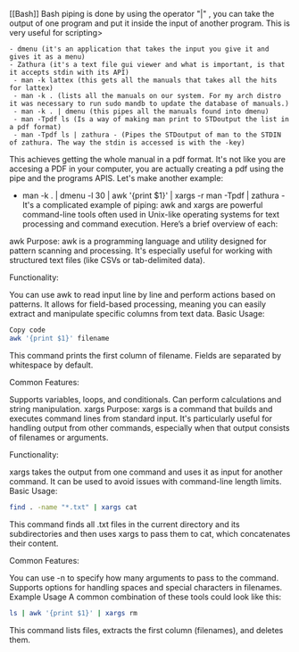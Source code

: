 [[Bash]]
Bash piping is done by using the operator "|" , you can take the output of one program and put it inside the input of another program. This is very useful for scripting>
```
- dmenu (it's an application that takes the input you give it and gives it as a menu)
- Zathura (it's a text file gui viewer and what is important, is that it accepts stdin with its API)
 - man -k lattex (this gets all the manuals that takes all the hits for lattex)
 - man -k . (lists all the manuals on our system. For my arch distro it was necessary to run sudo mandb to update the database of manuals.)
 - man -k . | dmenu (this pipes all the manuals found into dmenu)
 - man -Tpdf ls (Is a way of making man print to STDoutput the list in a pdf format)
 - man -Tpdf ls | zathura - (Pipes the STDoutput of man to the STDIN of zathura. The way the stdin is accessed is with the -key)
```
 This achieves getting the whole manual in a pdf format. It's not like you are accesing a PDF in your computer, you are actually creating a pdf using the pipe and the programs APIS. 
 Let's make another example:
 - man -k . | dmenu -l 30 | awk '{print $1}' | xargs -r man -Tpdf | zathura - 
It's a complicated example of piping:
awk and xargs are powerful command-line tools often used in Unix-like operating systems for text processing and command execution. Here’s a brief overview of each:

awk
Purpose: awk is a programming language and utility designed for pattern scanning and processing. It's especially useful for working with structured text files (like CSVs or tab-delimited data).

Functionality:

You can use awk to read input line by line and perform actions based on patterns.
It allows for field-based processing, meaning you can easily extract and manipulate specific columns from text data.
Basic Usage:
```bash
Copy code
awk '{print $1}' filename
```

This command prints the first column of filename. Fields are separated by whitespace by default.

Common Features:

Supports variables, loops, and conditionals.
Can perform calculations and string manipulation.
xargs
Purpose: xargs is a command that builds and executes command lines from standard input. It's particularly useful for handling output from other commands, especially when that output consists of filenames or arguments.

Functionality:

xargs takes the output from one command and uses it as input for another command.
It can be used to avoid issues with command-line length limits.
Basic Usage:

```bash
find . -name "*.txt" | xargs cat
```
This command finds all .txt files in the current directory and its subdirectories and then uses xargs to pass them to cat, which concatenates their content.

Common Features:

You can use -n to specify how many arguments to pass to the command.
Supports options for handling spaces and special characters in filenames.
Example Usage
A common combination of these tools could look like this:

```bash
ls | awk '{print $1}' | xargs rm
```

This command lists files, extracts the first column (filenames), and deletes them.


